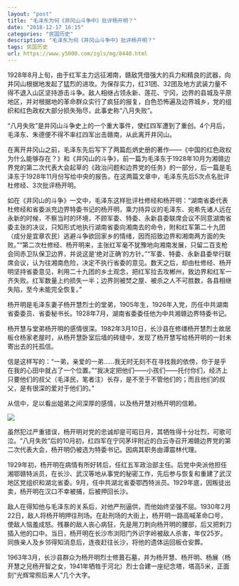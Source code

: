 ```yaml
---
layout: "post"
title: "毛泽东为何《井冈山斗争中》批评杨开明？"
date: "2018-12-17 16:15"
categories: "民国历史"
description: "毛泽东为何《井冈山斗争中》批评杨开明？"
tags: 民国历史
url: https://www.y5000.com/zgls/mg/8440.html
---
```






1928年8月上旬，由于红军主力远征湘南，赣敌凭借强大的兵力和精良的武器，向井冈山根据地发起了猛烈的进攻。为保存实力，红31团、32团及地方武装力量不得不退入山区坚持游击斗争。敌人相继占领永新、莲花、宁冈，边界的县城及平原地区，并对根据地的革命群众实行了疯狂的报复，白色恐怖遍及边界城乡，党的组织和红色政权大部分损失殆尽，此事史称“八月失败”。

“八月失败”是井冈山斗争史上的一个重大事件，使红四军遭到了重创。4个月后，毛泽东、朱德便不得不率红四军出击赣南，从此离开井冈山。

在离开井冈山之前，毛泽东先后写下了两篇彪炳史册的著作——《中国的红色政权为什么能够存在？》和《井冈山的斗争》，前一篇为毛泽东于1928年10月为湘赣边界党的第二次代表大会起草的《政治问题和边界党的任务》的一部分，后一篇是毛泽东于1928年11月份写给中央的报告。在这两篇文章中，毛泽东先后5次点名批评杜修经、3次批评杨开明。

如在《井冈山的斗争》一文中，毛泽东这样批评杜修经和杨开明：“湖南省委代表杜修经和省委派充边界特委书记的杨开明，乘力持异议的毛泽东、宛希先诸人远在永新的时候，不察当时的环境，不顾军委、特委、永新县委联席会议不同意湖南省委主张的决议，只知形式地执行湖南省委向湘南去的命令，附和红军第二十九团（成分是宜章农民）逃避斗争欲回家乡的情绪，因而招致边界和湘南两方面的失败。”“第二次杜修经、杨开明来，主张红军毫不犹豫地向湘南发展，只留二百支枪会同赤卫队保卫边界，并说这是‘绝对正确’的方针。”“军委、特委、永新县委举行联席会议，认为往湘南危险，决定不执行省委的意见。数天之后，却由杜修经、杨开明坚持省委意见，利用二十九团的乡土观念，把红军拉去攻郴州，致边界和红军一齐失败。红军数量上约损失一半；边界则被焚之屋、被杀之人不可胜数，各县相继失陷，至今未能完全恢复。”

杨开明是毛泽东妻子杨开慧烈士的堂弟，1905年生，1926年入党，历任中共湖南省委委员、省委秘书长。1928年7月，湖南省委委任他为中共湘赣边界特委书记。

杨开慧与堂弟杨开明的感情很深。1982年3月10日，长沙县在修缮杨开慧烈士故居板仓杨家老屋时，从杨开慧卧室后墙的砖缝中，发现了杨开慧写给杨开明的一封未寄出去的托孤信。

信是这样写的：“一弟，亲爱的一弟……我无时无刻不在寻找我的依傍，你于是乎在我的心田中就占了一个位置。”“我决定把他们——小孩们——托付你们，经济上只要他们的叔父（毛泽民，笔者注）长存，是不至于不管他们的；而且他们的叔父，是有很深的爱对于他们的。”

从信中，足以看出姐弟之间深厚的感情，以及杨开慧对杨开明的信赖。

![](https://img.y5000.com/uploads/allimg/161227/8-16122G5293T53.jpg)

虽然犯过严重错误，杨开明对党的忠诚却是可昭日月，其牺牲得十分壮烈，可歌可泣。“八月失败”后的10月初，红四军在宁冈茅坪附近的白云寺召开湘赣边界党的第二次代表大会，杨开明仍被选为特委书记。因病其职务由谭震林代理。

1929年初，杨开明在病情有所好转后，任红五军政治部主任。后党中央派他担任湘鄂赣特派员，在长沙、武汉等地从事党的秘密工作，先后参与恢复和重建了武汉地区党组织和湖北省委。9月，任中共湖北省委鄂西特派员。1929年底，因叛徒出卖，杨开明在汉口不幸被捕，后被押回长沙。

敌人在得知他与毛泽东的关系后，对他严刑逼供，而他始终坚强不屈。1930年2月22日，敌人将杨开明押往刑场。在赴刑场的大街上，杨开明一路高喊革命口号，使敌人恼羞成怒。残暴的敌人丧心病狂，先是用刀刺向杨开明的腰部，后又把刺刀插入他的口中。当日，杨开明在长沙市浏阳门外识字岭被敌人杀害，年仅25岁。同族亲人及乡邻得知消息后，连夜赶往长沙，将他的遗体运回板仓安葬。

1963年3月，长沙县群众为杨开明烈士修葺石墓，并为杨开慧、杨开明、杨展（杨开慧之兄杨开智之女，1941年牺牲于河北）烈士合建一座纪念塔，塔高5米，正面刻“光辉常照后来人”几个大字。
